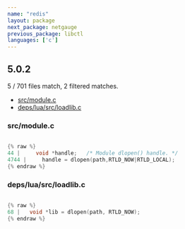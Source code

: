 ```yaml
---
name: "redis"
layout: package
next_package: netgauge
previous_package: libctl
languages: ['c']
---
```

## 5.0.2
5 / 701 files match, 2 filtered matches.

 - [src/module.c](#srcmodulec)
 - [deps/lua/src/loadlib.c](#depsluasrcloadlibc)

### src/module.c

```c

{% raw %}
44 |     void *handle;   /* Module dlopen() handle. */
4744 |     handle = dlopen(path,RTLD_NOW|RTLD_LOCAL);
{% endraw %}

```
### deps/lua/src/loadlib.c

```c

{% raw %}
68 |   void *lib = dlopen(path, RTLD_NOW);
{% endraw %}

```